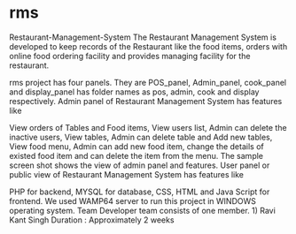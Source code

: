 # rms
Restaurant-Management-System
The Restaurant Management System is developed to keep records of the Restaurant like the food items, orders with online food ordering facility and provides managing facility for the restaurant.

rms project has four panels. They are POS_panel, Admin_panel, cook_panel and display_panel has folder names as pos, admin, cook  and display respectively. Admin panel of Restaurant Management System has features like

View orders of Tables and Food items,
View users list, Admin can delete the inactive users,
View tables, Admin can delete table and Add new tables,
View food menu, Admin can add new food item, change the details of existed food item and can delete the item from the menu. The sample screen shot shows the view of admin panel and features.
User panel or public view of Restaurant Management System has features like


PHP for backend,
MYSQL for database,
CSS, HTML and Java Script for frontend.
We used WAMP64 server to run this project in WINDOWS operating system.
Team
Developer team consists of one member. 1) Ravi Kant Singh
Duration : Approximately 2 weeks
